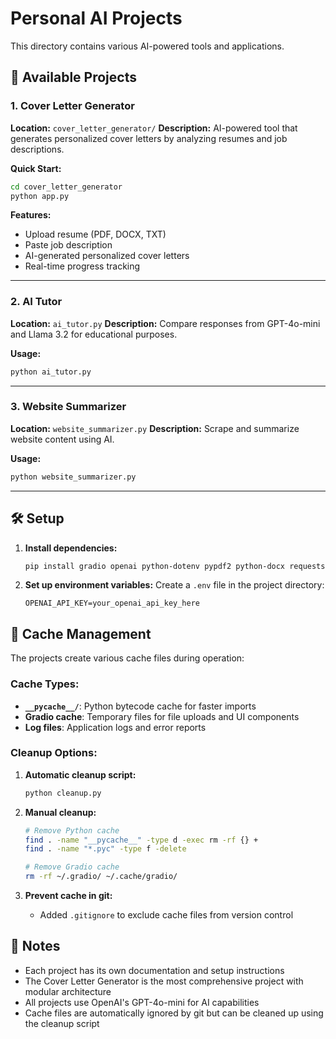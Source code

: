 # Personal AI Projects

This directory contains various AI-powered tools and applications.

## 🤖 Available Projects

### 1. Cover Letter Generator
**Location:** `cover_letter_generator/`
**Description:** AI-powered tool that generates personalized cover letters by analyzing resumes and job descriptions.

**Quick Start:**
```bash
cd cover_letter_generator
python app.py
```

**Features:**
- Upload resume (PDF, DOCX, TXT)
- Paste job description
- AI-generated personalized cover letters
- Real-time progress tracking

---

### 2. AI Tutor
**Location:** `ai_tutor.py`
**Description:** Compare responses from GPT-4o-mini and Llama 3.2 for educational purposes.

**Usage:**
```bash
python ai_tutor.py
```

---

### 3. Website Summarizer
**Location:** `website_summarizer.py`
**Description:** Scrape and summarize website content using AI.

**Usage:**
```bash
python website_summarizer.py
```

---

## 🛠️ Setup

1. **Install dependencies:**
   ```bash
   pip install gradio openai python-dotenv pypdf2 python-docx requests beautifulsoup4 ollama ipython
   ```

2. **Set up environment variables:**
   Create a `.env` file in the project directory:
   ```
   OPENAI_API_KEY=your_openai_api_key_here
   ```

## 🧹 Cache Management

The projects create various cache files during operation:

### **Cache Types:**
- **`__pycache__/`**: Python bytecode cache for faster imports
- **Gradio cache**: Temporary files for file uploads and UI components
- **Log files**: Application logs and error reports

### **Cleanup Options:**

1. **Automatic cleanup script:**
   ```bash
   python cleanup.py
   ```

2. **Manual cleanup:**
   ```bash
   # Remove Python cache
   find . -name "__pycache__" -type d -exec rm -rf {} +
   find . -name "*.pyc" -type f -delete
   
   # Remove Gradio cache
   rm -rf ~/.gradio/ ~/.cache/gradio/
   ```

3. **Prevent cache in git:**
   - Added `.gitignore` to exclude cache files from version control

## 📝 Notes

- Each project has its own documentation and setup instructions
- The Cover Letter Generator is the most comprehensive project with modular architecture
- All projects use OpenAI's GPT-4o-mini for AI capabilities
- Cache files are automatically ignored by git but can be cleaned up using the cleanup script

